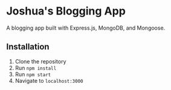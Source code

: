 # Joshua's Blogging App
A blogging app built with Express.js, MongoDB, and Mongoose.

## Installation
1. Clone the repository
2. Run `npm install`
3. Run `npm start`
4. Navigate to `localhost:3000`